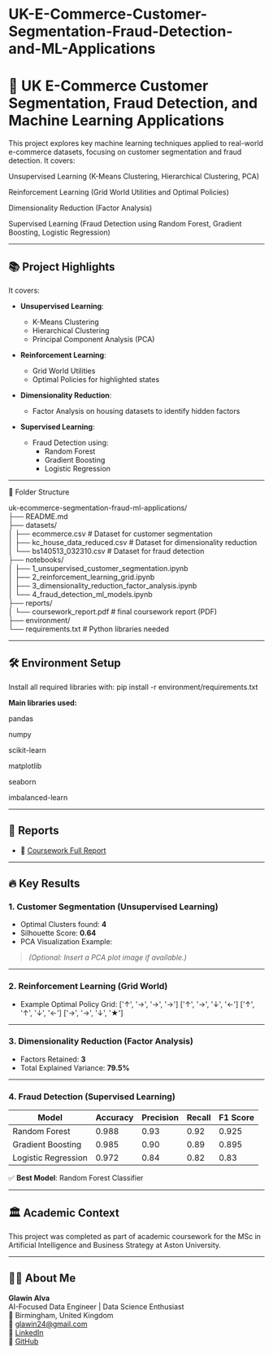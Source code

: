 # UK-E-Commerce-Customer-Segmentation-Fraud-Detection-and-ML-Applications
# 📜 UK E-Commerce Customer Segmentation, Fraud Detection, and Machine Learning Applications

This project explores key machine learning techniques applied to real-world e-commerce datasets, focusing on customer segmentation and fraud detection.
It covers:

Unsupervised Learning (K-Means Clustering, Hierarchical Clustering, PCA)

Reinforcement Learning (Grid World Utilities and Optimal Policies)

Dimensionality Reduction (Factor Analysis)

Supervised Learning (Fraud Detection using Random Forest, Gradient Boosting, Logistic Regression)

---

## 📚 Project Highlights

It covers:

- **Unsupervised Learning**:  
  - K-Means Clustering
  - Hierarchical Clustering
  - Principal Component Analysis (PCA)

- **Reinforcement Learning**:  
  - Grid World Utilities
  - Optimal Policies for highlighted states

- **Dimensionality Reduction**:  
  - Factor Analysis on housing datasets to identify hidden factors

- **Supervised Learning**:  
  - Fraud Detection using:
    - Random Forest
    - Gradient Boosting
    - Logistic Regression

---

📂 Folder Structure

uk-ecommerce-segmentation-fraud-ml-applications/  
├── README.md  
├── datasets/  
│   ├── ecommerce.csv                       # Dataset for customer segmentation   
│   ├── kc_house_data_reduced.csv           # Dataset for dimensionality reduction  
│   └── bs140513_032310.csv                 # Dataset for fraud detection  
├── notebooks/  
│   ├── 1_unsupervised_customer_segmentation.ipynb  
│   ├── 2_reinforcement_learning_grid.ipynb  
│   ├── 3_dimensionality_reduction_factor_analysis.ipynb  
│   └── 4_fraud_detection_ml_models.ipynb  
├── reports/  
│   └── coursework_report.pdf               # final coursework report (PDF)  
├── environment/  
    └── requirements.txt                    # Python libraries needed  



 ---
 
## 🛠️ Environment Setup
Install all required libraries with:
pip install -r environment/requirements.txt

**Main libraries used:**

pandas

numpy

scikit-learn

matplotlib

seaborn

imbalanced-learn

---

## 📜 Reports

- 📄 [Coursework Full Report](reports/coursework_report.pdf)

---

## 🔥 Key Results

### 1. Customer Segmentation (Unsupervised Learning)

- Optimal Clusters found: **4**
- Silhouette Score: **0.64**
- PCA Visualization Example:

> _(Optional: Insert a PCA plot image if available.)_

---

### 2. Reinforcement Learning (Grid World)

- Example Optimal Policy Grid:
['↑', '→', '→', '→']
['↑', '→', '↓', '←']
['↑', '↑', '↓', '←']
['→', '→', '↓', '★']

---

### 3. Dimensionality Reduction (Factor Analysis)

- Factors Retained: **3**
- Total Explained Variance: **79.5%**

---

### 4. Fraud Detection (Supervised Learning)

| Model                | Accuracy | Precision | Recall | F1 Score |
|----------------------|----------|-----------|--------|----------|
| Random Forest        | 0.988    | 0.93      | 0.92   | 0.925    |
| Gradient Boosting    | 0.985    | 0.90      | 0.89   | 0.895    |
| Logistic Regression  | 0.972    | 0.84      | 0.82   | 0.83     |

✅ **Best Model**: Random Forest Classifier

---

## 🏛️ Academic Context
This project was completed as part of academic coursework for the MSc in Artificial Intelligence and Business Strategy at Aston University.

---

## 👨‍💻 About Me

**Glawin Alva**  
AI-Focused Data Engineer | Data Science Enthusiast  
📍 Birmingham, United Kingdom  
📧 glawin24@gmail.com  
🔗 [LinkedIn](https://linkedin.com/in/glawin-alva-gg)  
🐙 [GitHub](https://github.com/GlawinAlva24)



